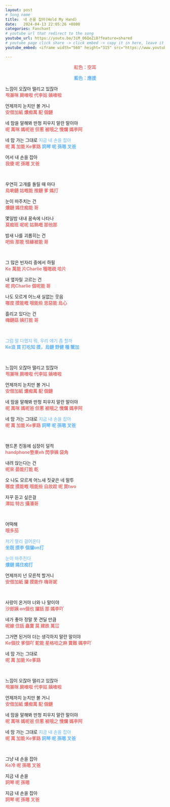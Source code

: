 ```yaml
---
layout: post
# Song name
title:  내 손을 잡아(Hold My Hand)
date:   2024-04-13 22:05:26 +0800
categories: Fanchant
# youtube url that redirect to the song
youtube_url: https://youtu.be/3iM_06QeZi8?feature=shared
# youtube page click share -> click embed -> copy it in here, leave it blank if dont 
youtube_embed: <iframe width="560" height="315" src="https://www.youtube.com/embed/3iM_06QeZi8?si=ZNvJKr59Wc5JwAX0" title="YouTube video player" frameborder="0" allow="accelerometer; autoplay; clipboard-write; encrypted-media; gyroscope; picture-in-picture; web-share" referrerpolicy="strict-origin-when-cross-origin" allowfullscreen></iframe>

---
```

<p style="display: flex; justify-content: center;"><span style="color:#e57373;"><strong>紅色：空耳</strong></span></p>
<p style="display: flex; justify-content: center;"><span style="color:#64b5f6;"><strong>藍色：應援</strong></span></p>

<p>느낌이 오잖아 떨리고 있잖아<br><span style="color:#e57373;"><strong>甩兼咪 屙喳啦 代李姑 姨喳啦</strong></span></p>
<p>언제까지 눈치만 볼 거니<br><span style="color:#e57373;"><strong>安借加紙 燶痴萬 配 個鏈</strong></span></p>
<p>네 맘을 말해봐 딴청 피우지 말란 말이야<br><span style="color:#e57373;"><strong>呢 萬咪 媽呢爸 但蔥 被哦之 慢爛 媽李阿</strong></span></p>
<p>네 맘 가는 그대로 <span style="color:#64b5f6;">지금 내 손을 잡아</span><br><span style="color:#e57373;"><strong>呢 萬 加能 Ke爹路</strong></span> <span style="color:#64b5f6;"><strong>詞琴 呢 孫嗯 叉爸</strong></span></p>
<p>어서 내 손을 잡아<br><span style="color:#e57373;"><strong>我傻 呢 孫嗯 叉爸</strong></span></p>
<p>&nbsp;</p>
<p>우연히 고개를 돌릴 때 마다<br><span style="color:#e57373;"><strong>烏喲鏈 姑嘅能 推鏈 爹 媽打</strong></span></p>
<p>눈이 마주치는 건<br><span style="color:#e57373;"><strong>燶鏈 媽住痴能 哥</strong></span></p>
<p>몇일밤 내내 꿈속에 나타나<br><span style="color:#e57373;"><strong>莫痴班 呢呢 姑熟嘅 那他那</strong></span></p>
<p>밤새 나를 괴롭히는 건<br><span style="color:#e57373;"><strong>吧些 那能 怪緣被能 哥</strong></span></p>
<p>&nbsp;</p>
<p>그 많은 빈자리 중에서 하필<br><span style="color:#e57373;"><strong>Ke 萬能 片Charlie 種嗯疏 哈片</strong></span></p>
<p>내 옆자릴 고르는 건<br><span style="color:#e57373;"><strong>呢 肉Charlie 個呢能 哥</strong></span></p>
<p>나도 모르게 어느새 실없는 웃음<br><span style="color:#e57373;"><strong>哪度 摸能嘅 哦能些 思惡能 烏心</strong></span></p>
<p>흘리고 있다는 건<br><span style="color:#e57373;"><strong>嗨鏈菇 姨打能 哥</strong></span></p>
<p>&nbsp;</p>
<p><span style="color:#64b5f6;">그럼 말 다했지 뭐, 우리 얘기 좀 할까</span><br><span style="color:#64b5f6;"><strong>Ke浪 買 打吃知 摸，烏鏈 野健 種 蟹加</strong></span></p>
<p>&nbsp;</p>
<p>느낌이 오잖아 떨리고 있잖아<br><span style="color:#e57373;"><strong>甩兼咪 屙喳啦 代李姑 姨喳啦</strong></span></p>
<p>언제까지 눈치만 볼 거니<br><span style="color:#e57373;"><strong>安借加紙 燶痴萬 配 個鏈</strong></span></p>
<p>네 맘을 말해봐 딴청 피우지 말란 말이야<br><span style="color:#e57373;"><strong>呢 萬咪 媽呢爸 但蔥 被哦之 慢爛 媽李阿</strong></span></p>
<p>네 맘 가는 그대로 <span style="color:#64b5f6;">지금 내 손을 잡아</span><br><span style="color:#e57373;"><strong>呢 萬 加能 Ke爹路 </strong></span><span style="color:#64b5f6;"><strong>詞琴 呢 孫嗯 叉爸</strong></span></p>
<p>&nbsp;</p>
<p>핸드폰 진동에 심장이 덜컥<br><span style="color:#e57373;"><strong>handphone墊東eh 閃爭姨 袋角</strong></span></p>
<p>내려 앉는다는 건<br><span style="color:#e57373;"><strong>呢來 晏能打能 乾</strong></span></p>
<p>오 나도 모르게 어느새 짓궂은 네 말투<br><span style="color:#e57373;"><strong>哪度 摸能嘅 哦能些 自故趁 呢 買two</strong></span></p>
<p>자꾸 듣고 싶은걸<br><span style="color:#e57373;"><strong>澤姑 特古 攝潘哥</strong></span></p>
<p>&nbsp;</p>
<p>어떡해<br><span style="color:#e57373;"><strong>哦多茄</strong></span></p>
<p><span style="color:#64b5f6;">저기 멀리 걸어온다</span><br><span style="color:#64b5f6;"><strong>坐既 摸李 個攞on打</strong></span></p>
<p><span style="color:#64b5f6;">눈이 마주친다</span><br><span style="color:#64b5f6;"><strong>燶鏈 媽住痴打</strong></span></p>
<p>언제까지 넌 모른척 할거니<br><span style="color:#e57373;"><strong>安借加紙 攞 摸能作 嗨哥妮</strong></span></p>
<p>&nbsp;</p>
<p>사랑이 온거야 너와 나 말이야<br><span style="color:#e57373;"><strong>沙郎姨 on個也 攞話 那 媽李吖</strong></span></p>
<p>네가 좋아 정말 못 견딜 만큼<br><span style="color:#e57373;"><strong>呢嫁 住話 蟲賣 莫 建跌 萬冚</strong></span></p>
<p>그거면 된거야 더는 생각하지 말란 말이야<br><span style="color:#e57373;"><strong>Ke個抆 爹個吖 駝能 星格哈之麻 賣難 媽李吖</strong></span></p>
<p>네 맘 가는 그대로<br><span style="color:#e57373;"><strong>呢 萬 加能 Ke爹路</strong></span></p>
<p>&nbsp;</p>
<p>느낌이 오잖아 떨리고 있잖아<br><span style="color:#e57373;"><strong>甩兼咪 屙喳啦 代李姑 姨喳啦</strong></span></p>
<p>언제까지 눈치만 볼 거니<br><span style="color:#e57373;"><strong>安借加紙 燶痴萬 配 個鏈</strong></span></p>
<p>네 맘을 말해봐 딴청 피우지 말란 말이야<br><span style="color:#e57373;"><strong>呢 萬咪 媽呢爸 但蔥 被哦之 慢爛 媽李阿</strong></span></p>
<p>네 맘 가는 그대로 <span style="color:#64b5f6;">지금 내 손을 잡아</span><br><span style="color:#e57373;"><strong>呢 萬 加能 Ke爹路</strong></span><span style="color:#64b5f6;"><strong> 詞琴 呢 孫嗯 叉爸</strong></span></p>
<p>&nbsp;</p>
<p>그냥 내 손을 잡아<br><span style="color:#e57373;"><strong>Ke冷 呢 孫嗯 叉爸</strong></span></p>
<p>지금 내 손을<br><span style="color:#e57373;"><strong>詞琴 呢 孫嗯</strong></span></p>
<p>지금 내 손을 잡아<br><span style="color:#e57373;"><strong>詞琴 呢 孫嗯 叉爸</strong></span></p>
